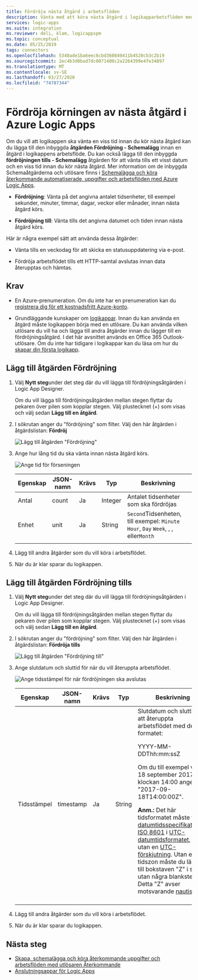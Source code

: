 ```yaml
---
title: Fördröja nästa åtgärd i arbetsflöden
description: Vänta med att köra nästa åtgärd i logikapparbetsflöden med hjälp av åtgärderna Fördröjning eller Fördröjning tills i Azure Logic Apps
services: logic-apps
ms.suite: integration
ms.reviewer: deli, klam, logicappspm
ms.topic: conceptual
ms.date: 05/25/2019
tags: connectors
ms.openlocfilehash: 5348ade1ba6eec6cbd360849411b4520cb3c2b19
ms.sourcegitcommit: 2ec4b3d0bad7dc0071400c2a2264399e4fe34897
ms.translationtype: MT
ms.contentlocale: sv-SE
ms.lasthandoff: 03/27/2020
ms.locfileid: "74787344"
---
```

# <a name="delay-running-the-next-action-in-azure-logic-apps"></a>Fördröja körningen av nästa åtgärd i Azure Logic Apps

Om du vill att logikappen ska vänta en viss tid innan du kör nästa åtgärd kan du lägga till den inbyggda **åtgärden Fördröjning - Schemalägg** innan en åtgärd i logikappens arbetsflöde. Du kan också lägga till den inbyggda **fördröjningen tills - Schemalägg** åtgärden för att vänta tills ett visst datum och en viss tid innan du kör nästa åtgärd. Mer information om de inbyggda Schemaåtgärderna och utlösare finns i [Schemalägga och köra återkommande automatiserade, uppgifter och arbetsflöden med Azure Logic Apps](../logic-apps/concepts-schedule-automated-recurring-tasks-workflows.md).

* **Fördröjning**: Vänta på det angivna antalet tidsenheter, till exempel sekunder, minuter, timmar, dagar, veckor eller månader, innan nästa åtgärd körs.

* **Fördröjning till**: Vänta tills det angivna datumet och tiden innan nästa åtgärd körs.

Här är några exempel sätt att använda dessa åtgärder:

* Vänta tills en veckodag för att skicka en statusuppdatering via e-post.

* Fördröja arbetsflödet tills ett HTTP-samtal avslutas innan data återupptas och hämtas.

## <a name="prerequisites"></a>Krav

* En Azure-prenumeration. Om du inte har en prenumeration kan du [registrera dig för ett kostnadsfritt Azure-konto](https://azure.microsoft.com/free/).

* Grundläggande kunskaper om [logikappar](../logic-apps/logic-apps-overview.md). Innan du kan använda en åtgärd måste logikappen börja med en utlösare. Du kan använda vilken utlösare du vill ha och lägga till andra åtgärder innan du lägger till en fördröjningsåtgärd. I det här avsnittet används en Office 365 Outlook-utlösare. Om du inte har tidigare i logikappar kan du läsa om hur du [skapar din första logikapp](../logic-apps/quickstart-create-first-logic-app-workflow.md).

<a name="add-delay"></a>

## <a name="add-the-delay-action"></a>Lägg till åtgärden Fördröjning

1. Välj **Nytt steg**under det steg där du vill lägga till fördröjningsåtgärden i Logic App Designer.

   Om du vill lägga till fördröjningsåtgärden mellan stegen flyttar du pekaren över pilen som kopplar stegen. Välj plustecknet (+) som visas och välj sedan **Lägg till en åtgärd**.

1. I sökrutan anger du "fördröjning" som filter. Välj den här åtgärden i åtgärdslistan: **Fördröj**

   ![Lägg till åtgärden "Fördröjning"](./media/connectors-native-delay/add-delay-action.png)

1. Ange hur lång tid du ska vänta innan nästa åtgärd körs.

   ![Ange tid för förseningen](./media/connectors-native-delay/delay-time-intervals.png)

   | Egenskap | JSON-namn | Krävs | Typ | Beskrivning |
   |----------|-----------|----------|------|-------------|
   | Antal | count | Ja | Integer | Antalet tidsenheter som ska fördröjas |
   | Enhet | unit | Ja | String | `Second`Tidsenheten, till exempel: `Minute` `Hour`, `Day` `Week`, , , eller`Month` |
   ||||||

1. Lägg till andra åtgärder som du vill köra i arbetsflödet.

1. När du är klar sparar du logikappen.

<a name="add-delay-until"></a>

## <a name="add-the-delay-until-action"></a>Lägg till åtgärden Fördröjning tills

1. Välj **Nytt steg**under det steg där du vill lägga till fördröjningsåtgärden i Logic App Designer.

   Om du vill lägga till fördröjningsåtgärden mellan stegen flyttar du pekaren över pilen som kopplar stegen. Välj plustecknet (+) som visas och välj sedan **Lägg till en åtgärd**.

1. I sökrutan anger du "fördröjning" som filter. Välj den här åtgärden i åtgärdslistan: **Fördröja tills**

   ![Lägg till åtgärden "Fördröjning till"](./media/connectors-native-delay/add-delay-until-action.png)

1. Ange slutdatum och sluttid för när du vill återuppta arbetsflödet.

   ![Ange tidsstämpel för när fördröjningen ska avslutas](./media/connectors-native-delay/delay-until-timestamp.png)

   | Egenskap | JSON-namn | Krävs | Typ | Beskrivning |
   |----------|-----------|----------|------|-------------|
   | Tidsstämpel | timestamp | Ja | String | Slutdatum och sluttid för att återuppta arbetsflödet med det här formatet: <p>YYYY-MM-DDThh:mm:ssZ <p>Om du till exempel vill ha 18 september 2017 klockan 14:00 anger du "2017-09-18T14:00:00Z". <p>**Anm.:** Det här tidsformatet måste följa [datumtidsspecifikationen ISO 8601](https://en.wikipedia.org/wiki/ISO_8601#Combined_date_and_time_representations) i [UTC-datumtidsformatet](https://en.wikipedia.org/wiki/Coordinated_Universal_Time), men utan en [UTC-förskjutning](https://en.wikipedia.org/wiki/UTC_offset). Utan en tidszon måste du lägga till bokstaven "Z" i slutet utan några blanksteg. Detta "Z" avser motsvarande [nautisk tid](https://en.wikipedia.org/wiki/Nautical_time). |
   ||||||

1. Lägg till andra åtgärder som du vill köra i arbetsflödet.

1. När du är klar sparar du logikappen.

## <a name="next-steps"></a>Nästa steg

* [Skapa, schemalägga och köra återkommande uppgifter och arbetsflöden med utlösaren Återkommande](../connectors/connectors-native-recurrence.md)
* [Anslutningsappar för Logic Apps](../connectors/apis-list.md)